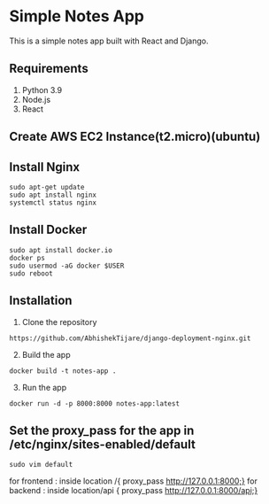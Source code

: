 # Simple Notes App
This is a simple notes app built with React and Django.

## Requirements
1. Python 3.9
2. Node.js
3. React

## Create AWS EC2 Instance(t2.micro)(ubuntu)
## Install Nginx
```
sudo apt-get update
sudo apt install nginx
systemctl status nginx
```
## Install Docker
```
sudo apt install docker.io
docker ps
sudo usermod -aG docker $USER
sudo reboot
```
## Installation
1. Clone the repository
```
https://github.com/AbhishekTijare/django-deployment-nginx.git
```

2. Build the app
```
docker build -t notes-app .
```

3. Run the app
```
docker run -d -p 8000:8000 notes-app:latest
```

## Set the proxy_pass for the app in /etc/nginx/sites-enabled/default
```
sudo vim default
```
for frontend :
inside location /{ proxy_pass http://127.0.0.1:8000;}
for backend :
inside location/api { proxy_pass http://127.0.0.1:8000/api;}
